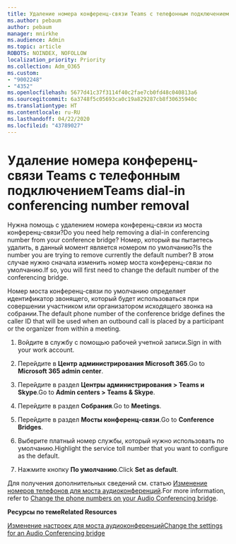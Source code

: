 ```yaml
---
title: Удаление номера конференц-связи Teams с телефонным подключением
ms.author: pebaum
author: pebaum
manager: mnirkhe
ms.audience: Admin
ms.topic: article
ROBOTS: NOINDEX, NOFOLLOW
localization_priority: Priority
ms.collection: Adm_O365
ms.custom:
- "9002248"
- "4352"
ms.openlocfilehash: 5677d41c37f3114f40c2fae7cb0fd48c040813a6
ms.sourcegitcommit: 6a3748f5c05693ca0c19a829287cb8f30635940c
ms.translationtype: HT
ms.contentlocale: ru-RU
ms.lasthandoff: 04/22/2020
ms.locfileid: "43789027"
---
```

# <a name="teams-dial-in-conferencing-number-removal"></a><span data-ttu-id="95806-102">Удаление номера конференц-связи Teams с телефонным подключением</span><span class="sxs-lookup"><span data-stu-id="95806-102">Teams dial-in conferencing number removal</span></span>

<span data-ttu-id="95806-103">Нужна помощь с удалением номера конференц-связи из моста конференц-связи?</span><span class="sxs-lookup"><span data-stu-id="95806-103">Do you need help removing a dial-in conferencing number from your conference bridge?</span></span> <span data-ttu-id="95806-104">Номер, который вы пытаетесь удалить, в данный момент является номером по умолчанию?</span><span class="sxs-lookup"><span data-stu-id="95806-104">Is the number you are trying to remove currently the default number?</span></span> <span data-ttu-id="95806-105">В этом случае нужно сначала изменить номер моста конференц-связи по умолчанию.</span><span class="sxs-lookup"><span data-stu-id="95806-105">If so, you will first need to change the default number of the conferencing bridge.</span></span>

<span data-ttu-id="95806-106">Номер моста конференц-связи по умолчанию определяет идентификатор звонящего, который будет использоваться при совершении участником или организатором исходящего звонка на собрании.</span><span class="sxs-lookup"><span data-stu-id="95806-106">The default phone number of the conference bridge defines the caller ID that will be used when an outbound call is placed by a participant or the organizer from within a meeting.</span></span>

1. <span data-ttu-id="95806-107">Войдите в службу с помощью рабочей учетной записи.</span><span class="sxs-lookup"><span data-stu-id="95806-107">Sign in with your work account.</span></span>

2. <span data-ttu-id="95806-108">Перейдите в **Центр администрирования Microsoft 365**.</span><span class="sxs-lookup"><span data-stu-id="95806-108">Go to **Microsoft 365 admin center**.</span></span>

3. <span data-ttu-id="95806-109">Перейдите в раздел **Центры администрирования > Teams и Skype**.</span><span class="sxs-lookup"><span data-stu-id="95806-109">Go to **Admin centers > Teams & Skype**.</span></span>

4. <span data-ttu-id="95806-110">Перейдите в раздел **Собрания**.</span><span class="sxs-lookup"><span data-stu-id="95806-110">Go to **Meetings**.</span></span>

5. <span data-ttu-id="95806-111">Перейдите в раздел **Мосты конференц-связи**.</span><span class="sxs-lookup"><span data-stu-id="95806-111">Go to **Conference Bridges**.</span></span>

6. <span data-ttu-id="95806-112">Выберите платный номер службы, который нужно использовать по умолчанию.</span><span class="sxs-lookup"><span data-stu-id="95806-112">Highlight the service toll number that you want to configure as the default.</span></span>

7. <span data-ttu-id="95806-113">Нажмите кнопку **По умолчанию**.</span><span class="sxs-lookup"><span data-stu-id="95806-113">Click **Set as default**.</span></span>

<span data-ttu-id="95806-114">Для получения дополнительных сведений см. статью [Изменение номеров телефонов для моста аудиоконференций](https://docs.microsoft.com/microsoftteams/change-the-phone-numbers-on-your-audio-conferencing-bridge).</span><span class="sxs-lookup"><span data-stu-id="95806-114">For more information, refer to [Change the phone numbers on your Audio Conferencing bridge](https://docs.microsoft.com/microsoftteams/change-the-phone-numbers-on-your-audio-conferencing-bridge).</span></span>

<span data-ttu-id="95806-115">**Ресурсы по теме**</span><span class="sxs-lookup"><span data-stu-id="95806-115">**Related Resources**</span></span>

[<span data-ttu-id="95806-116">Изменение настроек для моста аудиоконференций</span><span class="sxs-lookup"><span data-stu-id="95806-116">Change the settings for an Audio Conferencing bridge</span></span>](https://docs.microsoft.com/microsoftteams/change-the-settings-for-an-audio-conferencing-bridge)
